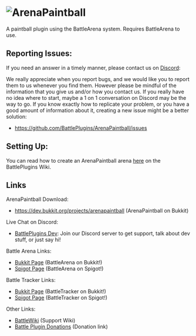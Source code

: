 ![ArenaPaintball](https://web.archive.org/web/20140909024751_/http://dev.bukkit.org/media/images/45/526/ArenaPaintball.png "ArenaPaintball")
==========

A paintball plugin using the BattleArena system. Requires BattleArena to use.


Reporting Issues:
---------
If you need an answer in a timely manner, please contact us on [Discord](https://discord.gg/tMVPVJf): 

We really appreciate when you report bugs, and we would like you to report them to us whenever you find them.
However please be mindful of the information that you give us and/or how you contact us. If you really have no 
idea where to start, maybe a 1 on 1 conversation on Discord may be the way to go. If you know exactly how to replicate your problem, or 
you have a good amount of information about it, creating a new issue might be a better solution:


* https://github.com/BattlePlugins/ArenaPaintball/issues

Setting Up:
------------
You can read how to create an ArenaPaintball arena [here](https://wiki.battleplugins.org/ArenaPaintball) on the BattlePlugins Wiki.

Links
------------
ArenaPaintball Download: 
* https://dev.bukkit.org/projects/arenapaintball (ArenaPaintball on Bukkit)

Live Chat on Discord:
* [BattlePlugins Dev](https://discord.gg/tMVPVJf): Join our Discord server to get support, talk about dev stuff, or just say hi!

Battle Arena Links:
* [Bukkit Page](http://dev.bukkit.org/bukkit-plugins/battlearena2/) (BattleArena on Bukkit!)
* [Spigot Page](http://spigotmc.org/resources/battle-arena.2164/) (BattleArena on Spigot!)

Battle Tracker Links:
* [Bukkit Page](http://dev.bukkit.org/bukkit-plugins/battletracker2/) (BattleTracker on Bukkit!)
* [Spigot Page](http://spigotmc.org/resources/battletracker.2165/) (BattleTracker on Spigot!)

Other Links:
* [BattleWiki](http://wiki.battleplugins.org) (Support Wiki)
* [Battle Plugin Donations](http://donate.battleplugins.org) (Donation link)
